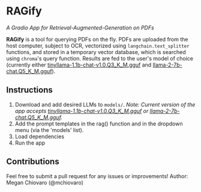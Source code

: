# RAGify

_A Gradio App for Retrieval-Augmented-Generation on PDFs_

**RAGify** is a tool for querying PDFs on the fly. PDFs are uploaded from the host computer, subject to OCR, vectorized using `langchain.text_splitter` functions, and stored in a temporary vector database, which is searched using `chroma`'s query function. Results are fed to the user's model of choice (currently either [tinyllama-1.1b-chat-v1.0.Q3_K_M.gguf](https://huggingface.co/TheBloke/TinyLlama-1.1B-Chat-v1.0-GGUF) and [llama-2-7b-chat.Q5_K_M.gguf](https://huggingface.co/TheBloke/Llama-2-7B-Chat-GGUF)).

## Instructions
1. Download and add desired LLMs to `models/`. _Note: Current version of the app accepts [tinyllama-1.1b-chat-v1.0.Q3_K_M.gguf](https://huggingface.co/TheBloke/TinyLlama-1.1B-Chat-v1.0-GGUF) or [llama-2-7b-chat.Q5_K_M.gguf](https://huggingface.co/TheBloke/Llama-2-7B-Chat-GGUF)._
2. Add the prompt templates in the rag() function and in the dropdown menu (via the 'models' list).
3. Load dependencies
4. Run the app

## Contributions
Feel free to submit a pull request for any issues or improvements!
Author: Megan Chiovaro (@mchiovaro)
